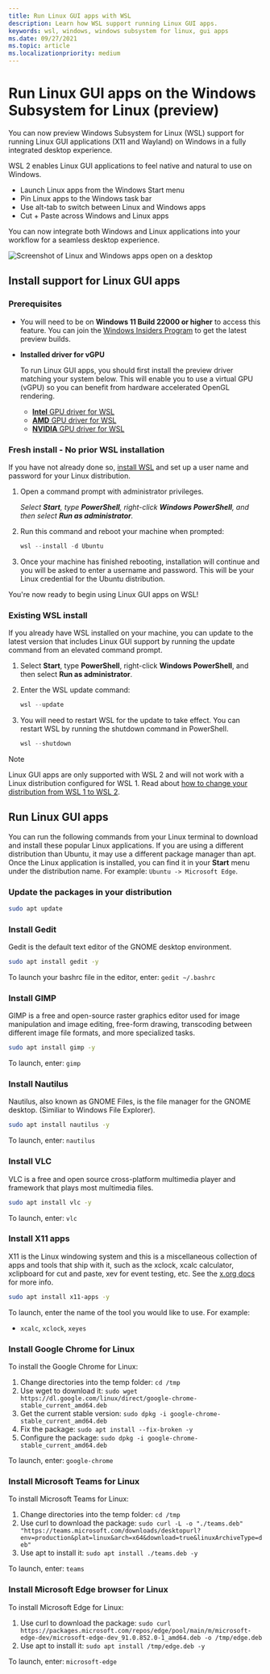 ```yaml
---
title: Run Linux GUI apps with WSL 
description: Learn how WSL support running Linux GUI apps.
keywords: wsl, windows, windows subsystem for linux, gui apps 
ms.date: 09/27/2021
ms.topic: article
ms.localizationpriority: medium
---
```


# Run Linux GUI apps on the Windows Subsystem for Linux (preview)

You can now preview Windows Subsystem for Linux (WSL) support for running Linux GUI applications (X11 and Wayland) on Windows in a fully integrated desktop experience.

WSL 2 enables Linux GUI applications to feel native and natural to use on Windows.

- Launch Linux apps from the Windows Start menu
- Pin Linux apps to the Windows task bar
- Use alt-tab to switch between Linux and Windows apps
- Cut + Paste across Windows and Linux apps

You can now integrate both Windows and Linux applications into your workflow for a seamless desktop experience.

![Screenshot of Linux and Windows apps open on a desktop](../media/wsl-gui-screenshot.png)

## Install support for Linux GUI apps

### Prerequisites

- You will need to be on **Windows 11 Build 22000 or higher** to access this feature. You can join the [Windows Insiders Program](https://insider.windows.com/) to get the latest preview builds.

- **Installed driver for vGPU**

    To run Linux GUI apps, you should first install the preview driver matching your system below. This will enable you to use a virtual GPU (vGPU) so you can benefit from hardware accelerated OpenGL rendering.

  - [**Intel** GPU driver for WSL](https://downloadcenter.intel.com/download/29526)
  - [**AMD** GPU driver for WSL](https://www.amd.com/en/support/kb/release-notes/rn-rad-win-wsl-support)
  - [**NVIDIA** GPU driver for WSL](https://developer.nvidia.com/cuda/wsl)

### Fresh install - No prior WSL installation

If you have not already done so, [install WSL](../install.md) and set up a user name and password for your Linux distribution.

1. Open a command prompt with administrator privileges.

    *Select **Start**, type **PowerShell**, right-click **Windows PowerShell**, and then select **Run as administrator**.*

2. Run this command and reboot your machine when prompted:

    ```powershell
    wsl --install -d Ubuntu
    ```

3. Once your machine has finished rebooting, installation will continue and you will be asked to enter a username and password. This will be your Linux credential for the Ubuntu distribution.

You're now ready to begin using Linux GUI apps on WSL!

### Existing WSL install

If you already have WSL installed on your machine, you can update to the latest version that includes Linux GUI support by running the update command from an elevated command prompt.

1. Select **Start**, type **PowerShell**, right-click **Windows PowerShell**, and then select **Run as administrator**.

2. Enter the WSL update command:

    ```powershell
    wsl --update
    ```

3. You will need to restart WSL for the update to take effect. You can restart WSL by running the shutdown command in PowerShell.

    ```powershell
    wsl --shutdown
    ```

> [!NOTE]
> Linux GUI apps are only supported with WSL 2 and will not work with a Linux distribution configured for WSL 1. Read about [how to change your distribution from WSL 1 to WSL 2](../basic-commands.md#set-wsl-version-to-1-or-2).

## Run Linux GUI apps

You can run the following commands from your Linux terminal to download and install these popular Linux applications. If you are using a different distribution than Ubuntu, it may use a different package manager than apt. Once the Linux application is installed, you can find it in your **Start** menu under the distribution name. For example: `Ubuntu -> Microsoft Edge`.

### Update the packages in your distribution

```bash
sudo apt update
```

### Install Gedit

Gedit is the default text editor of the GNOME desktop environment.

```bash
sudo apt install gedit -y
```

To launch your bashrc file in the editor, enter: `gedit ~/.bashrc`

### Install GIMP

GIMP is a free and open-source raster graphics editor used for image manipulation and image editing, free-form drawing, transcoding between different image file formats, and more specialized tasks.

```bash
sudo apt install gimp -y
```

To launch, enter: `gimp`

### Install Nautilus

Nautilus, also known as GNOME Files, is the file manager for the GNOME desktop. (Similiar to Windows File Explorer).

```bash
sudo apt install nautilus -y
```

To launch, enter: `nautilus`

### Install VLC

VLC is a free and open source cross-platform multimedia player and framework that plays most multimedia files.

```bash
sudo apt install vlc -y
```

To launch, enter: `vlc`

### Install X11 apps

X11 is the Linux windowing system and this is a miscellaneous collection of apps and tools that ship with it, such as the xclock, xcalc calculator, xclipboard for cut and paste, xev for event testing, etc. See the [x.org docs](https://www.x.org/wiki/UserDocumentation/GettingStarted/) for more info.

```bash
sudo apt install x11-apps -y
```

To launch, enter the name of the tool you would like to use. For example:

- `xcalc`, `xclock`, `xeyes`

### Install Google Chrome for Linux

To install the Google Chrome for Linux:

1. Change directories into the temp folder: `cd /tmp`
2. Use wget to download it: `sudo wget https://dl.google.com/linux/direct/google-chrome-stable_current_amd64.deb`
3. Get the current stable version: `sudo dpkg -i google-chrome-stable_current_amd64.deb`
4. Fix the package: `sudo apt install --fix-broken -y`
5. Configure the package: `sudo dpkg -i google-chrome-stable_current_amd64.deb`

To launch, enter: `google-chrome`

### Install Microsoft Teams for Linux

To install Microsoft Teams for Linux:

1. Change directories into the temp folder: `cd /tmp`
2. Use curl to download the package: `sudo curl -L -o "./teams.deb" "https://teams.microsoft.com/downloads/desktopurl?env=production&plat=linux&arch=x64&download=true&linuxArchiveType=deb"`
3. Use apt to install it: `sudo apt install ./teams.deb -y`

To launch, enter: `teams`

### Install Microsoft Edge browser for Linux

To install Microsoft Edge for Linux:

1. Use curl to download the package: `sudo curl https://packages.microsoft.com/repos/edge/pool/main/m/microsoft-edge-dev/microsoft-edge-dev_91.0.852.0-1_amd64.deb -o /tmp/edge.deb`
2. Use apt to install it: `sudo apt install /tmp/edge.deb -y`

To launch, enter: `microsoft-edge`
